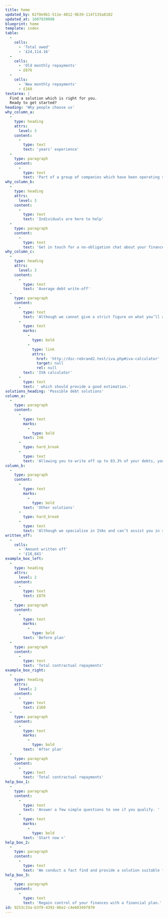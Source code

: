 ```yaml
---
title: home
updated_by: 62f8e9b1-511e-4812-9b39-1147135a8182
updated_at: 1607939998
blueprint: home
template: index
table:
  -
    cells:
      - 'Total owed'
      - '£24,114.16'
  -
    cells:
      - 'Old monthly repayments'
      - £876
  -
    cells:
      - 'New monthly repayments'
      - £160
textarea: |
  Find a solution which is right for you.
  Ready to get started?
heading: 'Why people choose us'
why_column_a:
  -
    type: heading
    attrs:
      level: 3
    content:
      -
        type: text
        text: 'years’ experience'
  -
    type: paragraph
    content:
      -
        type: text
        text: 'Part of a group of companies which have been operating since 2006, we have the experience and the skills necessary to help you deal with your debts.'
why_column_b:
  -
    type: heading
    attrs:
      level: 3
    content:
      -
        type: text
        text: 'Individuals are here to help'
  -
    type: paragraph
    content:
      -
        type: text
        text: 'Get in touch for a no-obligation chat about your finances. Whatever your situation, we will help you find the best solution possible.'
why_column_c:
  -
    type: heading
    attrs:
      level: 3
    content:
      -
        type: text
        text: 'Average debt write-off'
  -
    type: paragraph
    content:
      -
        type: text
        text: 'Although we cannot give a strict figure on what you’ll actually be able to write off, we have created an '
      -
        type: text
        marks:
          -
            type: bold
          -
            type: link
            attrs:
              href: 'http://dsc-rebrand2.test/iva.php#iva-calculator'
              target: null
              rel: null
        text: 'IVA calculator'
      -
        type: text
        text: ' which should provide a good estimation.'
solutions_heading: 'Possible debt solutions'
column_a:
  -
    type: paragraph
    content:
      -
        type: text
        marks:
          -
            type: bold
        text: IVA
      -
        type: hard_break
      -
        type: text
        text: 'Allowing you to write off up to 83.3% of your debts, you can consolidate many of these while making payments starting from just £70 per month.'
column_b:
  -
    type: paragraph
    content:
      -
        type: text
        marks:
          -
            type: bold
        text: 'Other solutions'
      -
        type: hard_break
      -
        type: text
        text: 'Although we specialise in IVAs and can’t assist you in setting up alternatives, our knowledge of debt is vast. Here’s other options which could be suitable:'
written_off:
  -
    cells:
      - 'Amount written off'
      - '£18,841'
example_box_left:
  -
    type: heading
    attrs:
      level: 2
    content:
      -
        type: text
        text: £876
  -
    type: paragraph
    content:
      -
        type: text
        marks:
          -
            type: bold
        text: 'Before plan'
  -
    type: paragraph
    content:
      -
        type: text
        text: 'Total contractual repayments'
example_box_right:
  -
    type: heading
    attrs:
      level: 2
    content:
      -
        type: text
        text: £160
  -
    type: paragraph
    content:
      -
        type: text
        marks:
          -
            type: bold
        text: 'After plan'
  -
    type: paragraph
    content:
      -
        type: text
        text: 'Total contractual repayments'
help_box_1:
  -
    type: paragraph
    content:
      -
        type: text
        text: 'Answer a few simple questions to see if you qualify. '
      -
        type: text
        marks:
          -
            type: bold
        text: 'Start now >'
help_box_2:
  -
    type: paragraph
    content:
      -
        type: text
        text: 'We conduct a fact find and provide a solution suitable for you.'
help_box_3:
  -
    type: paragraph
    content:
      -
        type: text
        text: 'Regain control of your finances with a financial plan.'
id: 9253c33a-b3f9-4392-86e2-c4e60349f870
---
```

